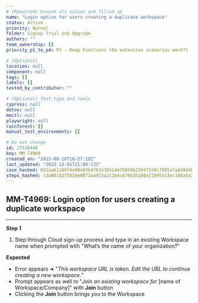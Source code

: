 ```yaml
---
# (Required) Ensure all values are filled up
name: "Login option for users creating a duplicate workspace"
status: Active
priority: Normal
folder: Signup Trial and Upgrade
authors: ""
team_ownership: []
priority_p1_to_p4: P3 - Deep Functions (Do extensive scenarios work?)

# (Optional)
location: null
component: null
tags: []
labels: []
tested_by_contributor: ""

# (Optional) Test type and tools
cypress: null
detox: null
mmctl: null
playwright: null
rainforest: []
manual_test_environments: []

# Do not change
id: 27526440
key: MM-T4969
created_on: "2022-08-10T16:27:18Z"
last_updated: "2022-12-01T21:08:13Z"
case_hashed: 022aa61100f4a90e83b4762e30514e76850b22047158c7885a7a6d844b7f6122352ab3cfd3ed4afa0a4b1fdb776995b3
steps_hashed: c2a00182f5816e0872aa915a2c2b4c670d2b180e21095b13ec188a5d21f61a009a8e7fafc8ada5bbeb8c585636520996
---
```


<!-- (Auto-generated) Based on frontmatter's "key" and "name" -->

## MM-T4969: Login option for users creating a duplicate workspace

---

**Step 1**

1. Step through Cloud sign-up process and type in an existing Workspace name when prompted with "What’s the name of your organization?"

**Expected**

- Error appears ➜ "_This workspace URL is taken. Edit the URL to continue creating a new workspace._"
- Prompt appears as well to "_Join an existing workspace for_ \[name of Workspace/Company]" with **Join** button
- Clicking the **Join** button brings you to the Workspace
